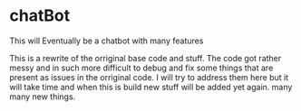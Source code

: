 # chatBot
This will Eventually be a chatbot with many features

This is a rewrite of the orriginal base code and stuff. The code got rather messy and in such more difficult to debug and fix some things that are present as issues in the orriginal code. I will try to address them here but it will take time and when this is build new stuff will be added yet again. many many new things.

